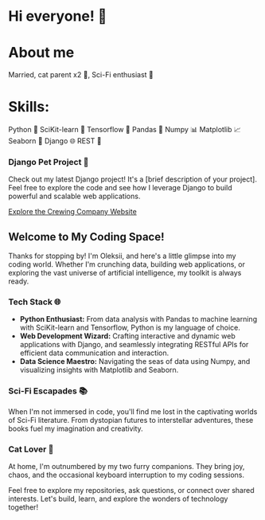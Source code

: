 # Hi everyone! 👋 

# About me

Married, cat parent x2 🐾, Sci-Fi enthusiast 🚀

# Skills:

Python 🐍
SciKit-learn 🧠
Tensorflow 🤖
Pandas 🐼
Numpy 📊
Matplotlib 📈
Seaborn 🌊
Django 🌐
REST 📡

<h3>Django Pet Project 🚀</h3>
<p>Check out my latest Django project! It's a [brief description of your project]. Feel free to explore the code and see how I leverage Django to build powerful and scalable web applications.</p>
<p><a href="https://creqing-company-site.onrender.com" target="_blank">Explore the Crewing Company Website</a></p>

<!DOCTYPE html>
<html lang="en">
<head>
  <meta charset="UTF-8">
  <meta name="viewport" content="width=device-width, initial-scale=1.0">
</head>
<body>
<h2>Welcome to My Coding Space! </h2>
<p>Thanks for stopping by! I'm Oleksii, and here's a little glimpse into my coding world. Whether I'm crunching data, building web applications, or exploring the vast universe of artificial intelligence, my toolkit is always ready.</p>
<h3>Tech Stack 🌐</h3>
<ul>
  <li><strong>Python Enthusiast:</strong> From data analysis with Pandas to machine learning with SciKit-learn and Tensorflow, Python is my language of choice.</li>
  <li><strong>Web Development Wizard:</strong> Crafting interactive and dynamic web applications with Django, and seamlessly integrating RESTful APIs for efficient data communication and interaction.</li>
  <li><strong>Data Science Maestro:</strong> Navigating the seas of data using Numpy, and visualizing insights with Matplotlib and Seaborn.</li>
</ul>
<h3>Sci-Fi Escapades 📚</h3>
<p>When I'm not immersed in code, you'll find me lost in the captivating worlds of Sci-Fi literature. From dystopian futures to interstellar adventures, these books fuel my imagination and creativity.</p>
<h3>Cat Lover 🐾</h3>
<p>At home, I'm outnumbered by my two furry companions. They bring joy, chaos, and the occasional keyboard interruption to my coding sessions.</p>
<p>Feel free to explore my repositories, ask questions, or connect over shared interests. Let's build, learn, and explore the wonders of technology together! </p>
</body>
</html>
